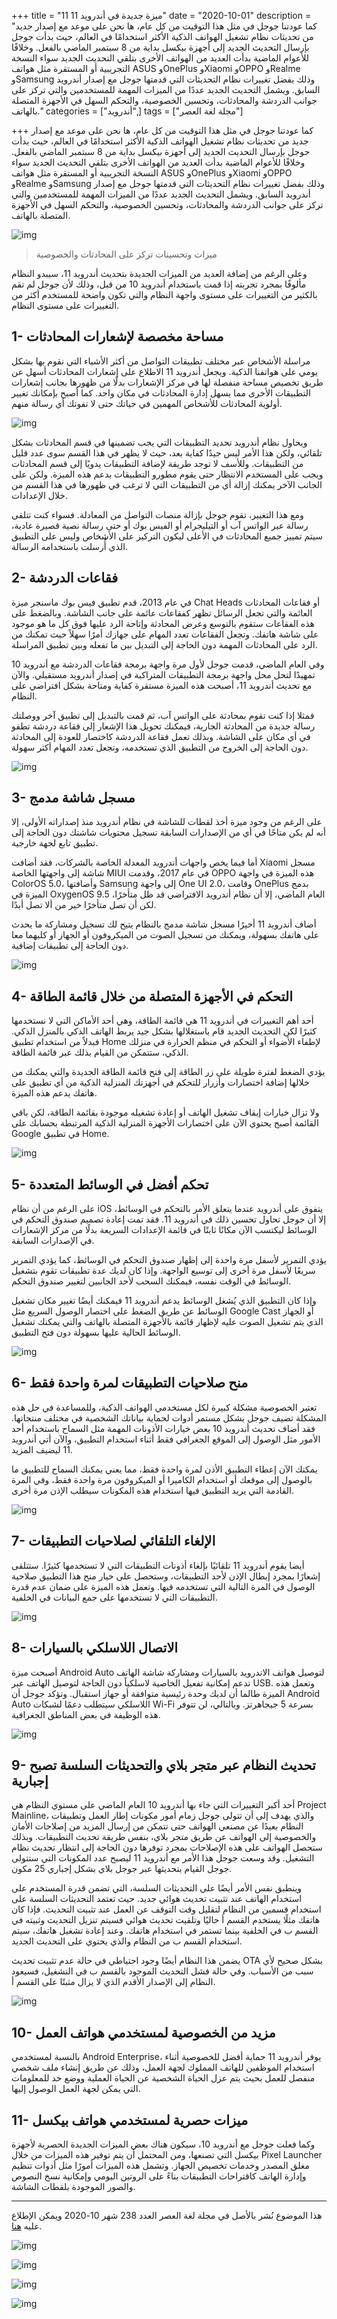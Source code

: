 +++
title = "11 ميزة جديدة في أندرويد 11"
date = "2020-10-01"
description = "كما عودتنا جوجل في مثل هذا التوقيت من كل عام، ها نحن على موعد مع إصدار جديد من تحديثات نظام تشغيل الهواتف الذكية الأكثر استخدامًا في العالم، حيث بدأت جوجل بإرسال التحديث الجديد إلى أجهزة بيكسل بداية من 8 سبتمبر الماضي بالفعل. وخلافًا للأعوام الماضية بدأت العديد من الهواتف الأخرى بتلقي التحديث الجديد سواء النسخة التجريبية أو المستقرة مثل هواتف ASUS وOnePlus وXiaomi وOPPO وRealme وSamsung وذلك بفضل تغييرات نظام التحديثات التي قدمتها جوجل مع إصدار أندرويد السابق. ويشمل التحديث الجديد عددًا من الميزات المهمة للمستخدمين والتي تركز على جوانب الدردشة والمحادثات، وتحسين الخصوصية، والتحكم السهل في الأجهزة المتصلة بالهاتف."
categories = ["أندرويد",]
tags = ["مجلة لغة العصر"]

+++
كما عودتنا جوجل في مثل هذا التوقيت من كل عام، ها نحن على موعد مع إصدار جديد من تحديثات نظام تشغيل الهواتف الذكية الأكثر استخدامًا في العالم، حيث بدأت جوجل بإرسال التحديث الجديد إلى أجهزة بيكسل بداية من 8 سبتمبر الماضي بالفعل. وخلافًا للأعوام الماضية بدأت العديد من الهواتف الأخرى بتلقي التحديث الجديد سواء النسخة التجريبية أو المستقرة مثل هواتف ASUS وOnePlus وXiaomi وOPPO وRealme وSamsung وذلك بفضل تغييرات نظام التحديثات التي قدمتها جوجل مع إصدار أندرويد السابق. ويشمل التحديث الجديد عددًا من الميزات المهمة للمستخدمين والتي تركز على جوانب الدردشة والمحادثات، وتحسين الخصوصية، والتحكم السهل في الأجهزة المتصلة بالهاتف.

![img](thumbnail-0.png)

> ميزات وتحسينات تركز على المحادثات والخصوصية

وعلى الرغم من إضافة العديد من الميزات الجديدة بتحديث أندرويد 11، سيبدو النظام مألوفًا بمجرد تجربته إذا قمت باستخدام أندرويد 10 من قبل، وذلك لأن جوجل لم تقم بالكثير من التغييرات على مستوى واجهة النظام والتي تكون واضحة للمستخدم أكثر من التغييرات على مستوى النظام.

## 1- مساحة مخصصة لإشعارات المحادثات

مراسلة الأشخاص عبر مختلف تطبيقات التواصل من أكثر الأشياء التي نقوم بها بشكل يومي على هواتفنا الذكية. ويجعل أندرويد 11 الاطلاع على إشعارات المحادثات أسهل عن طريق تخصيص مساحة منفصلة لها في مركز الإشعارات بدلًا من ظهورها بجانب إشعارات التطبيقات الأخرى مما يسهل إدارة المحادثات في مكان واحد. كما أصبح بإمكانك تغيير أولوية المحادثات للأشخاص المهمين في حياتك حتى لا تفوتك أي رسالة منهم.

![img](images/Conversations.png?height=700px)

ويحاول نظام أندرويد تحديد التطبيقات التي يجب تضمينها في قسم المحادثات بشكل تلقائي، ولكن هذا الأمر ليس جيدًا كفاية بعد، حيث لا يظهر في هذا القسم سوى عدد قليل من التطبيقات. وللأسف لا توجد طريقة لإضافة التطبيقات يدويًا إلى قسم المحادثات ويجب على المستخدم الانتظار حتى يقوم مطورو التطبيقات بدعم هذه الميزة. ولكن على الجانب الآخر يمكنك إزالة أي من التطبيقات التي لا ترغب في ظهورها في هذا القسم من خلال الإعدادات.

ومع هذا التغيير، تقوم جوجل بإزالة منصات التواصل من المعادلة. فسواء كنت تتلقى رسالة عبر الواتس آب أو التيليجرام أو الفيس بوك أو حتى رسالة نصية قصيرة عادية، سيتم تمييز جميع المحادثات في الأعلى ليكون التركيز على الأشخاص وليس على التطبيق الذي أُرسلت باستخدامه الرسالة.

## 2- فقاعات الدردشة

في عام 2013، قدم تطبيق فيس بوك ماسنجر ميزة Chat Heads أو فقاعات المحادثات العائمة والتي تجعل الرسائل تظهر كفقاعات عائمة على جانب الشاشة. وبالضغط على هذه الفقاعات ستقوم بالتوسع وعرض المحادثة وإتاحة الرد عليها فوق كل ما هو موجود على شاشة هاتفك. وتجعل الفقاعات تعدد المهام على جهازك أمرًا سهلاً حيث تمكنك من الرد على المحادثات المهمة دون الحاجة إلى التبديل بين ما تفعله وبين تطبيق المراسلة.

وفي العام الماضي، قدمت جوجل لأول مرة واجهة برمجة فقاعات الدردشة مع أندرويد 10 تمهيدًا لتحل محل واجهة برمجة التطبيقات المتراكبة في إصدار أندرويد مستقبلي. والآن مع تحديث أندرويد 11، أصبحت هذه الميزة مستقرة كفاية ومتاحة بشكل افتراضي على النظام.

فمثلا إذا كنت تقوم بمحادثة على الواتس آب، ثم قمت بالتبديل إلى تطبيق آخر ووصلتك رسالة جديدة من المحادثة الجارية، فيمكنك تحويل هذا الإشعار إلى فقاعة دردشة تطفو في أي مكان على الشاشة. وبذلك تعمل فقاعة الدردشة كاختصار للعودة إلى المحادثة دون الحاجة إلى الخروج من التطبيق الذي تستخدمه، وتجعل تعدد المهام أكثر سهولة.

![img](images/Bubbles.png?height=700px)

## 3- مسجل شاشة مدمج

على الرغم من وجود ميزة أخذ لقطات للشاشة في نظام أندرويد منذ إصداراته الأولى، إلا أنه لم يكن متاحًا في أي من الإصدارات السابقة تسجيل محتويات شاشتك دون الحاجة إلى تطبيق تابع لجهة خارجية.

أما فيما يخص واجهات أندرويد المعدلة الخاصة بالشركات، فقد أضافت Xiaomi مسجل شاشة إلى واجهتها الخاصة MIUI في عام 2017، وقدمت OPPO هذه الميزة في واجهة ColorOS 5.0، وأضافتها Samsung إلى واجهة One UI 2.0، وقامت OnePlus بدمج الميزة في OxygenOS 9.5 العام الماضي، إلا أن نظام أندرويد الافتراضي قد ظل متأخرًا، لكن أن تصل متأخرًا خير من ألا تصل أبدًا.

أضاف أندرويد 11 أخيرًا مسجل شاشة مدمج بالنظام يتيح لك تسجيل ومشاركة ما يحدث على هاتفك بسهولة، ويمكنك من تسجيل الصوت من الميكروفون أو الجهاز أو كليهما معا دون الحاجة إلى تطبيقات إضافية.

![img](images/recording.png?height=700px)

## 4- التحكم في الأجهزة المتصلة من خلال قائمة الطاقة

أحد أهم التغييرات في أندرويد 11 هي قائمة الطاقة، وهي أحد الأماكن التي لا نستخدمها كثيرًا لكن التحديث الجديد قام باستغلالها بشكل جيد يربط الهاتف الذكي بالمنزل الذكي. فبدلاً من استخدام تطبيق Home لإطفاء الأضواء أو التحكم في منظم الحرارة في منزلك الذكي، ستتمكن من القيام بذلك عبر قائمة الطاقة.

يؤدي الضغط لفترة طويلة على زر الطاقة إلى فتح قائمة الطاقة الجديدة والتي يمكنك من خلالها إضافة اختصارات وأزرار للتحكم في أجهزتك المنزلية الذكية من أي تطبيق على هاتفك يدعم هذه الميزة.

ولا تزال خيارات إيقاف تشغيل الهاتف أو إعادة تشغيله موجودة بقائمة الطاقة، لكن باقي القائمة أصبح يحتوي الآن على اختصارات الأجهزة المنزلية الذكية المرتبطة بحسابك على Google في تطبيق Home.

![img](images/PowerControl.png?height=700px)

## 5- تحكم أفضل في الوسائط المتعددة

على الرغم من أن نظام iOS يتفوق على أندرويد عندما يتعلق الأمر بالتحكم في الوسائط، إلا أن جوجل تحاول تحسين ذلك في أندرويد 11. فقد تمت إعادة تصميم صندوق التحكم في الوسائط ليكتسب الآن مكانًا ثابتًا في قائمة الإعدادات السريعة بدلًا من مركز الإشعارات في الإصدارات السابقة.

يؤدي التمرير لأسفل مرة واحدة إلى إظهار صندوق التحكم في الوسائط، كما يؤدي التمرير سريعًا لأسفل مرة أخرى إلى توسيع الواجهة. وإذا كان لديك عدة تطبيقات تقوم بتشغيل الوسائط في الوقت نفسه، فيمكنك السحب لأحد الجانبين لتغيير صندوق التحكم.

وإذا كان التطبيق الذي يُشغل الوسائط يدعم أندرويد 11 فيمكنك أيضًا تغيير مكان تشغيل الوسائط عن طريق الضغط على اختصار الوصول السريع مثل Google Cast أو الجهاز الذي يتم تشغيل الصوت عليه لإظهار قائمة بالأجهزة المتصلة بالهاتف والتي يمكنك تشغيل الوسائط الحالية عليها بسهولة دون فتح التطبيق.

![img](images/Mediacontrols.png?height=700px)

## 6- منح صلاحيات التطبيقات لمرة واحدة فقط

تعتبر الخصوصية مشكلة كبيرة لكل مستخدمي الهواتف الذكية، وللمساعدة في حل هذه المشكلة تضيف جوجل بشكل مستمر أدوات لحماية بياناتك الشخصية في مختلف منتجاتها. فقد أضاف تحديث أندرويد 10 بعض خيارات الأذونات المهمة مثل السماح باستخدام أحد الأمور مثل الوصول إلى الموقع الجغرافي فقط أثناء استخدام التطبيق، والآن أتي أندرويد 11 ليضيف المزيد.

يمكنك الآن إعطاء التطبيق الأذن لمرة واحدة فقط، مما يعني يمكنك السماح للتطبيق ما بالوصول إلى موقعك أو استخدام الكاميرا أو الميكروفون مرة واحدة فقط، وفي المرة القادمة التي يريد التطبيق فيها استخدام هذه المكونات سيطلب الإذن مرة أخرى.

![img](images/permissions.png?height=700px)

## 7- الإلغاء التلقائي لصلاحيات التطبيقات

أيضا يقوم أندرويد 11 تلقائيًا بإلغاء أذونات التطبيقات التي لا تستخدمها كثيرًا. ستتلقى إشعارًا بمجرد إبطال الإذن لأحد التطبيقات، وستحصل على خيار منح هذا التطبيق صلاحية الوصول في المرة التالية التي تستخدمه فيها. وتعمل هذه الميزة على ضمان عدم قدرة التطبيقات التي لا تستخدمها على جمع البيانات في الخلفية.

![img](images/auto-reset.png?height=700px)

## 8- الاتصال اللاسلكي بالسيارات

أصبحت ميزة Android Auto لتوصيل هواتف الاندرويد بالسيارات ومشاركة شاشة الهاتف تدعم إمكانية تفعيل الخاصية لاسلكياً دون الحاجة لتوصيل الهاتف عبر USB. وتعمل هذه الميزة طالما أن لديك وحدة رئيسية متوافقة أو جهاز استقبال. وتؤكد جوجل أن Android Auto اللاسلكي سيتطلب دعمًا لشبكات Wi-Fi بسرعة 5 جيجاهرتز. وبالتالي، لن تتوفر هذه الوظيفة في بعض المناطق الجغرافية.

![img](images/AndroidAuto.png?height=700px)

## 9- تحديث النظام عبر متجر بلاي والتحديثات السلسة تصبح إجبارية

أحد أكبر التغييرات التي جاء بها أندرويد 10 العام الماضي على مستوي النظام هي Project Mainline، والذي يهدف إلى أن تتولى جوجل زمام أمور مكونات إطار العمل وتطبيقات النظام بعيدًا عن مصنعي الهواتف حتى تتمكن من إرسال المزيد من إصلاحات الأمان والخصوصية إلى الهواتف عن طريق متجر بلاي، بنفس طريقة تحديث التطبيقات. وبذلك ستحصل الهواتف على هذه الإصلاحات بمجرد توفرها دون الحاجة إلى انتظار تحديث نظام التشغيل. وقد وسعت جوجل هذا الأمر مع أندرويد 11 ليصبح عدد المكونات التي ستتولى جوجل القيام بتحديثها عبر جوجل بلاي بشكل إجباري 25 مكون.

وينطبق نفس الأمر أيضًا على التحديثات السلسة، التي تضمن قدرة المستخدم على استخدام الهاتف عند تثبيت تحديث هوائي جديد. حيث تعتمد التحديثات السلسة على استخدام قسمين من النظام لتقليل وقت التوقف عن العمل عند تثبيت التحديث. فإذا كان هاتفك مثلًا يستخدم القسم أ حاليًا وتلقيت تحديث هوائي فسيتم تنزيل التحديث وثبيته في القسم ب في الخلفية بينما تستمر في استخدام هاتفك. وعند إعادة تشغيل هاتفك، سيتم استخدام القسم ب من النظام والذي يحتوي على التحديث الجديد. 

يضمن هذا النظام أيضًا وجود احتياطي في حالة عدم تثبيت تحديث OTA بشكل صحيح لأي سبب من الأسباب. وفي حالة فشل التحديث الموجود بالقسم ب في التشغيل، فسيعود النظام إلى الإصدار الأقدم الذي لا يزال مثبتًا على القسم أ.

![img](images/systemupdate.png?height=700px)

## 10- مزيد من الخصوصية لمستخدمي هواتف العمل

بالنسبة لمستخدمي Android Enterprise، يوفر أندرويد 11 حماية أفضل للخصوصية أثناء استخدام الموظفين للهاتف المملوك لجهة العمل، وذلك عن طريق إنشاء ملف شخصي منفصل للعمل بحيث يتم عزل الحياة الشخصية عن الحياة العملية ووضع حد للمعلومات التي يمكن لجهة العمل الوصول إليها.

## 11- ميزات حصرية لمستخدمي هواتف بيكسل

وكما فعلت جوجل مع أندرويد 10، سيكون هناك بعض الميزات الجديدة الحصرية لأجهزة بيكسل التي تصنعها، ومن المحتمل أن يتم توفير هذه الميزات من خلال Pixel Launcher مغلق المصدر وخدمات تخصيص الجهاز. وتشمل هذه الميزات أمورًا مثل أدوات تنظيم وإدارة الهاتف كاقتراحات التطبيقات بناءً على الروتين اليومي وإمكانية نسخ النصوص والصور الموجودة بلقطات الشاشة.

---

هذا الموضوع نُشر باﻷصل في مجلة لغة العصر العدد 238 شهر 10-2020 ويمكن الإطلاع عليه [هنا](https://drive.google.com/file/d/10yGy3Wdzek_WEmmI2v3_tN8vRzFZbC1D/view?usp=sharing).

![img](images/238-09.png)

![img](images/238-10.png)

![img](images/238-11.png)

![img](images/238-12.png)

